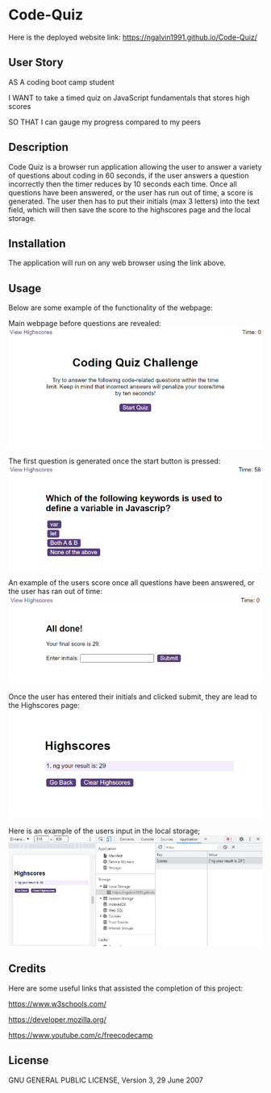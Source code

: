 # Code-Quiz

Here is the deployed website link: 
https://ngalvin1991.github.io/Code-Quiz/

## User Story 

AS A coding boot camp student

I WANT to take a timed quiz on JavaScript fundamentals that stores high scores

SO THAT I can gauge my progress compared to my peers

## Description

Code Quiz is a browser run application allowing the user to answer a variety of 
questions about coding in 60 seconds, if the user answers a question incorrectly
then the timer reduces by 10 seconds each time. 
Once all questions have been answered, or the user has run out of time, a score is 
generated. The user then has to put their initials (max 3 letters) into the text field, which will then save the score to the highscores page and the local storage.

## Installation 
The application will run on any web browser using the link above. 

## Usage 
Below are some example of the functionality of the webpage: 

Main webpage before questions are revealed:
![alt-text](/assets/images/mainpageexample%20.png)

The first question is generated once the start button is pressed: 
![alt-text](/assets/images/questionexample%20.png)

An example of the users score once all questions have been answered, or the user has 
ran out of time: 
![alt-text](/assets/images/totalscoreexample%20.png)

Once the user has entered their initials and clicked submit, they are lead to the
Highscores page: 
![alt-text](/assets/images/highscoresexample%20.png)

Here is an example of the users input in the local storage; 
![alt-text](/assets/images/localstorageexample%20.png)

## Credits

Here are some useful links that assisted the completion of this project: 

https://www.w3schools.com/

https://developer.mozilla.org/

https://www.youtube.com/c/freecodecamp

## License 

GNU GENERAL PUBLIC LICENSE, Version 3, 29 June 2007